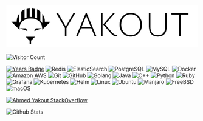 ![img](https://github.com/yakout/yakout/blob/main/banner_thin.png)

![Visitor Count](https://profile-counter.glitch.me/yakout/count.svg)

[![Years Badge](https://badges.pufler.dev/years/yakout)](https://badges.pufler.dev)
![Redis](https://img.shields.io/badge/-Redis-gray?style=flat-square&logo=Redis)
![ElasticSearch](https://img.shields.io/badge/-ElasticSearch-005571?style=flat-square&logo=elasticsearch)
![PostgreSQL](https://img.shields.io/badge/-PostgreSQL-336791?style=flat-square&logo=postgresql)
![MySQL](https://img.shields.io/badge/-MySQL-gray?style=flat-square&logo=mysql)
![Docker](https://img.shields.io/badge/-Docker-black?style=flat-square&logo=docker)
![Amazon AWS](https://img.shields.io/badge/Amazon%20AWS-232F3E?style=flat-square&logo=amazon-aws)
![Git](https://img.shields.io/badge/-Git-black?style=flat-square&logo=git)
![GitHub](https://img.shields.io/badge/-GitHub-181717?style=flat-square&logo=github)
![Golang](https://img.shields.io/badge/-Golang-gray?style=flat-square&logo=Go)
![Java](https://img.shields.io/badge/-java-red?style=flat-square&logo=java)
![C++](https://img.shields.io/badge/-C++-00599C?style=flat-square&logo=c)
![Python](https://img.shields.io/badge/-Python-black?style=flat-square&logo=Python)
![Ruby](https://img.shields.io/badge/-Ruby-red?style=flat-square&logo=Ruby)
![Grafana](https://img.shields.io/badge/-Grafana-gray?style=flat-square&logo=grafana)
![Kubernetes](https://img.shields.io/badge/-Kubernetes-gray?style=flat-square&logo=kubernetes)
![Helm](https://img.shields.io/badge/-Helm-gray?style=flat-square&logo=helm)
![Linux](https://img.shields.io/badge/-Linux-gray?style=flat-square&logo=linux)
![Ubuntu](https://img.shields.io/badge/-Ubuntu-gray?style=flat-square&logo=ubuntu)
![Manjaro](https://img.shields.io/badge/-Manjaro-gray?style=flat-square&logo=manjaro)
![FreeBSD](https://img.shields.io/badge/-FreeBSD-gray?style=flat-square&logo=freebsd)
![macOS](https://img.shields.io/badge/-macOS-gray?style=flat-square&logo=apple)

[![Ahmed Yakout StackOverflow](https://github-readme-stackoverflow.vercel.app/?userID=5299155&theme=dark&layout=compact)](https://stackoverflow.com/users/5299155/yakout)

![Github Stats](https://github-readme-stats.vercel.app/api?username=yakout&count_private=true&show_icons=true&include_all_commits=true&theme=dark)
<!-- ![Top Langs](https://github-readme-stats.vercel.app/api/top-langs/?username=yakout&hide=TeX&layout=compact) -->



<!--
**yakout/yakout** is a ✨ _special_ ✨ repository because its `README.md` (this file) appears on your GitHub profile.

Here are some ideas to get you started:

- 🔭 I’m currently working on ...
- 🌱 I’m currently learning ...
- 👯 I’m looking to collaborate on ...
- 🤔 I’m looking for help with ...
- 💬 Ask me about ...
- 📫 How to reach me: ...
- 😄 Pronouns: ...
- ⚡ Fun fact: ...
-->
